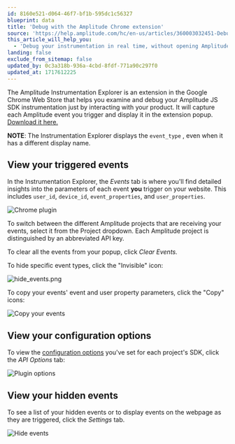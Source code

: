 ```yaml
---
id: 8160e521-d064-46f7-bf1b-595dc1c56327
blueprint: data
title: 'Debug with the Amplitude Chrome extension'
source: 'https://help.amplitude.com/hc/en-us/articles/360003032451-Debug-with-the-Amplitude-Chrome-extension'
this_article_will_help_you:
  - 'Debug your instrumentation in real time, without opening Amplitude Analytics'
landing: false
exclude_from_sitemap: false
updated_by: 0c3a318b-936a-4cbd-8fdf-771a90c297f0
updated_at: 1717612225
---
```

The Amplitude Instrumentation Explorer is an extension in the Google Chrome Web Store that helps you examine and debug your Amplitude JS SDK instrumentation just by interacting with your product. It will capture each Amplitude event you trigger and display it in the extension popup. [Download it here.](https://chrome.google.com/webstore/detail/amplitude-instrumentation/acehfjhnmhbmgkedjmjlobpgdicnhkbp)

**NOTE**: The Instrumentation Explorer displays the `event_type` , even when it has a different display name.  

## View your triggered events

In the Instrumentation Explorer, the *Events* tab is where you'll find detailed insights into the parameters of each event **you** trigger on your website. This includes `user_id`, `device_id`, `event_properties`, and `user_properties`.

![Chrome plugin](statamic://asset::help_center_conversions::data/plugin.png)

To switch between the different Amplitude projects that are receiving your events, select it from the Project dropdown. Each Amplitude project is distinguished by an abbreviated API key.

To clear all the events from your popup, click *Clear Events.*

To hide specific event types, click the "Invisible" icon:

![hide_events.png](/output/img/data/hide-events-png.png)

To copy your events' event and user property parameters, click the "Copy" icons:

![Copy your events](statamic://asset::help_center_conversions::data/plugin-copy.png)

## View your configuration options

To view the [configuration options](https://www.docs.developers.amplitude.com/data/sdks/javascript/#configuration) you've set for each project's SDK, click the *API Options* tab:

![Plugin options](statamic://asset::help_center_conversions::data/plugin-options.png)

## View your hidden events

To see a list of your hidden events or to display events on the webpage as they are triggered, click the *Settings* tab.

![Hide events](statamic://asset::help_center_conversions::data/plugin-hide-events.png)